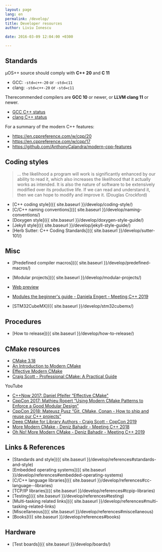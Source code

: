 ```yaml
---
layout: page
lang: en
permalink: /develop/
title: Developer resources
author: Liviu Ionescu

date: 2016-03-09 12:04:00 +0300

---
```


## Standards

µOS++ source should comply with **C++ 20** and **C 11**

- GCC: `-std=c++-20` or `-std=c11`
- clang: `-std=c++-20` or `-std=c11`

Therecommended compilers are **GCC 10** or newer, or
**LLVM clang 11** or newer.

- [GCC C++ status](https://gcc.gnu.org/projects/cxx-status.html)
- [clang C++ status](https://clang.llvm.org/cxx_status.html)

For a summary of the modern C++ features:

- <https://en.cppreference.com/w/cpp/20>
- <https://en.cppreference.com/w/cpp/17>
- <https://github.com/AnthonyCalandra/modern-cpp-features>

## Coding styles

> ... the likelihood a program will work is significantly enhanced by our ability to read it, which also increases the likelihood that it actually works as intended. It is also the nature of software to be extensively modified over its productive life. If we can read and understand it, then we can hope to modify and improve it. (Douglas Crockford)

- [C++ coding style]({{ site.baseurl }}/develop/coding-style/)
- [C/C++ naming conventions]({{ site.baseurl }}/develop/naming-conventions/)
- [Doxygen style]({{ site.baseurl }}/develop/doxygen-style-guide/)
- [Jekyll style]({{ site.baseurl }}/develop/jekyll-style-guide/)
- [Herb Sutter: C++ Coding Standards]({{ site.baseurl }}/develop/sutter-101/)

## Misc

- [Predefined compiler macros]({{ site.baseurl }}/develop/predefined-macros/)
- [Modular projects]({{ site.baseurl }}/develop/modular-projects/)
- [Web preview](https://micro-os-plus.github.io/web-preview/)

- [Modules the beginner's guide - Daniela Engert - Meeting C++ 2019](https://www.youtube.com/watch?v=Kqo-jIq4V3I)

- [STM32CubeMX]({{ site.baseurl }}/develop/stm32cubemx/)

## Procedures

- [How to release]({{ site.baseurl }}/develop/how-to-release/)

## CMake resources

- [CMake 3.18](https://cmake.org/cmake/help/v3.18/)
- [An Introduction to Modern CMake](https://cliutils.gitlab.io/modern-cmake/)
- [Effective Modern CMake](https://gist.github.com/mbinna/c61dbb39bca0e4fb7d1f73b0d66a4fd1)
- [Craig Scott - Professional CMake: A Practical Guide](https://crascit.com/professional-cmake/)

YouTube

- [C++Now 2017: Daniel Pfeifer “Effective CMake"](https://www.youtube.com/watch?v=bsXLMQ6WgIk)
- [CppCon 2017: Mathieu Ropert “Using Modern CMake Patterns to Enforce a Good Modular Design”](https://www.youtube.com/watch?v=eC9-iRN2b04)
- [CppCon 2018: Mateusz Pusz “Git, CMake, Conan - How to ship and reuse our C++ projects”](https://www.youtube.com/watch?v=S4QSKLXdTtA)
- [Deep CMake for Library Authors - Craig Scott - CppCon 2019](https://www.youtube.com/watch?v=m0DwB4OvDXk)
- [More Modern CMake - Deniz Bahadir - Meeting C++ 2018](https://www.youtube.com/watch?v=y7ndUhdQuU8)
- [Oh No! More Modern CMake - Deniz Bahadir - Meeting C++ 2019](https://www.youtube.com/watch?v=y9kSr5enrSk)

## Links & References

- [Standards and style]({{ site.baseurl }}/develop/references#standards-and-style)
- [Embedded operating systems]({{ site.baseurl }}/develop/references#embedded-operating-systems)
- [C/C++ language libraries]({{ site.baseurl }}/develop/references#cc-language--libraries)
- [TCP/IP libraries]({{ site.baseurl }}/develop/references#tcpip-libraries)
- [Testing]({{ site.baseurl }}/develop/references#testing)
- [Multi-tasking related links]({{ site.baseurl }}/develop/references#multi-tasking-related-links)
- [Miscellaneous]({{ site.baseurl }}/develop/references#miscellaneous)
- [Books]({{ site.baseurl }}/develop/references#books)

## Hardware

- [Test boards]({{ site.baseurl }}/develop/boards/)
